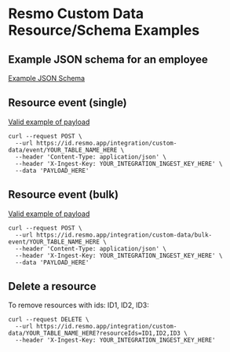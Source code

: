 # Resmo Custom Data Resource/Schema Examples

## Example JSON schema for an employee
[Example JSON Schema](schema.json)

## Resource event (single)
[Valid example of payload](payload.json)
```
curl --request POST \
  --url https://id.resmo.app/integration/custom-data/event/YOUR_TABLE_NAME_HERE \
  --header 'Content-Type: application/json' \
  --header 'X-Ingest-Key: YOUR_INTEGRATION_INGEST_KEY_HERE' \
  --data 'PAYLOAD_HERE'
```

## Resource event (bulk)
[Valid example of payload](bulk-payload.json)
```
curl --request POST \
  --url https://id.resmo.app/integration/custom-data/bulk-event/YOUR_TABLE_NAME_HERE \
  --header 'Content-Type: application/json' \
  --header 'X-Ingest-Key: YOUR_INTEGRATION_INGEST_KEY_HERE' \
  --data 'PAYLOAD_HERE'
```

## Delete a resource
To remove resources with ids: ID1, ID2, ID3:
```
curl --request DELETE \
  --url https://id.resmo.app/integration/custom-data/YOUR_TABLE_NAME_HERE?resourceIds=ID1,ID2,ID3 \
  --header 'X-Ingest-Key: YOUR_INTEGRATION_INGEST_KEY_HERE'
```